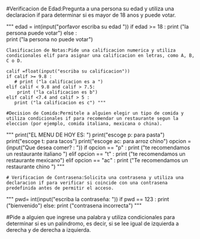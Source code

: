 #Verificacion de Edad:Pregunta a una persona su edad y utiliza una declaracion if para determinar si es mayor de 18 anos y puede votar.

""" edad = int(input("porfavor escriba su edad "))
if edad >= 18 :
    print ("la persona puede votar")
else :  
   print ("la persona no puede votar")
    
    Clasificacion de Notas:Pide una calificacion numerica y utiliza condicionales elif para asignar una calificacion en letras, como A, B, C o D.
    
    calif =float(input("escriba su calificacion"))
    if calif >= 9.8 :
       # print ("la calificacion es a ")
    elif calif < 9.8 and calif > 7.5:
        print ("la calificacion es b")
    elif calif <7.4 and calif > 5 :
       print ("la calificacion es c") """
        
    #Decision de Comida:Permitele a alguien elegir un tipo de comida y utiliza condicionales if para recomendar un restaurante segun la eleccion (por ejemplo, comida italiana, mexicana o china).   
        
       
""" print("EL MENU DE HOY ES: ")
print("escoge p: para pasta")
print("escoge t: para tacos")
print("escoge ac: para arroz chino")
opcion = (input("Que desea comer? : "))
if opcion == "p" :
    print ("te recomendamos un restaurante italiano ")
elif opcion == "t" :
    print ("te recomendamos un restaurante mexicano")
elif opcion == "ac" :
    print ("Te recomendamos un restaurante chino ") """

    # Verificacion de Contrasena:Solicita una contrasena y utiliza una declaracion if para verificar si coincide con una contrasena predefinida antes de permitir el acceso.
    

""" pwd= int(input("escriba la contraseña: "))
if pwd == 123 :
    print ("bienvenido")
else: 
    print ("contrasena incorrecta")  """

#Pide a alguien que ingrese una palabra y utiliza condicionales para determinar si es un palindromo, es decir, si se lee igual de izquierda a derecha y de derecha a izquierda.

